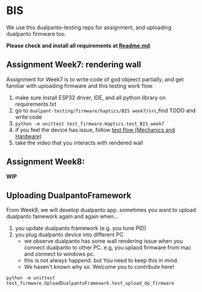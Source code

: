 # BIS

We use this dualpanto-testing repo for assignment, and uploading dualpanto firmware too.

**Please check and install all requirements at [Readme.md](../Readme.md)**


## Assignment Week7: rendering wall
Assignment for Week7 is to write code of god objeect partially, and get familiar with uploading firmware and this testing work flow.

1. make sure install ESP32 driver, IDE, and all python library on requirements.txt
2. go to `dualpant-testing/firmware/haptics/BIS week7/src`,find TODO and write code
3. `python -m unittest test_firmware.Haptics.test_BIS_week7`
4. if you feel the device has issue, follow [test flow (Mechanics and Hardware)](../Readme.md)
5. take the video that you interacts with rendered wall

## Assignment Week8: 
**WIP**

## Uploading DualpantoFramework
From Week9, we will develop dualpanto app. sometimes you want to upload dualpanto famework again and again when...

1. you update dualpanto framework (e.g. you tune PID)
2. you plug dualpanto device into different PC
    - we observe dualpanto has some wall rendering issue when you connect dualpanto to other PC. e.g, you uplaod firmware from mac and connect to windows pc.
    - this is not always happend. but You need to keep this in mind.
    - We haven't known why so. Welcome you to contribute here!

`python -m unittest test_firmware.UploadDualpantoFrameowrk.test_upload_dp_firmware`
